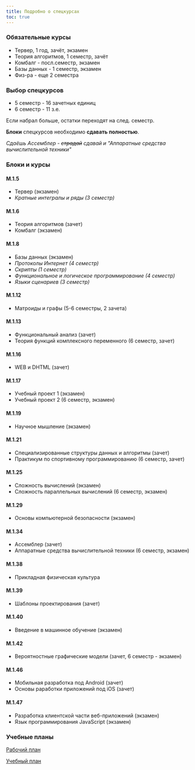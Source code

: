 ```yaml
---
title: Подробно о спецкурсах
toc: true
---
```


### Обязательные курсы

* Тервер, 1 год, зачёт, экзамен
* Теория алгоритмов, 1 семестр, зачёт
* Комбалг - посл.семестр, экзамен
* Базы данных - 1 семестр, экзамен
* Физ-ра - еще 2 семестра

### Выбор спецкурсов

* 5 семестр - 16 зачетных единиц
* 6 семестр - 11 з.е.

Если набрал больше, остатки переходят на след. семестр.

**Блоки** спецкурсов необходимо **сдавать полностью**.

*Сдаёшь Ассемблер - <strike>страдай</strike> сдавай и "Аппаратные средства вычислительной техники"*

### Блоки и курсы

#### М.1.5

* Тервер (экзамен)
* *Кратные интегралы и ряды (3 семестр)*

#### M.1.6

* Теория алгоритмов (зачет)
* Комбалг (экзамен)

#### M.1.8

* Базы данных (экзамен)
* *Протоколы Интернет (4 семестр)*
* *Скрипты (1 семестр)*
* *Функциональное и логическое программирование (4 семестр)*
* *Языки сценариев (3 семестр)*

#### M.1.12

* Матроиды и графы (5-6 семестры, 2 зачета)

#### M.1.13

* Функциональный анализ (зачет)
* Теория функций комплексного переменного (6 семестр, зачет)

#### M.1.16

* WEB и DHTML (зачет)

#### М.1.17

* Учебный проект 1 (экзамен)
* Учебный проект 2 (6 семестр, экзамен)

#### М.1.19

* Научное мышление (экзамен)

#### М.1.21

* Специализированные структуры данных и алгоритмы (зачет)
* Практикум по спортивному программированию (6 семестр, зачет)

#### М.1.25

* Сложность вычислений (экзамен)
* Сложность параллельных вычислений (6 семестр, экзамен)

#### M.1.29

* Основы компьютерной безопасности (экзамен)

#### М.1.34

* Ассемблер (зачет)
* Аппаратные средства вычислительной техники (6 семестр, экзамен)

#### M.1.38

* Прикладная физическая культура

#### M.1.39

* Шаблоны проектирования (зачет)

#### M.1.40

* Введение в машинное обучение (экзамен)

#### M.1.42

* Вероятностные графические модели (зачет, 6 семестр - экзамен)

#### M.1.46

* Мобильная разработка под Android (зачет)
* Основы раработки приложений под iOS (зачет)

#### M.1.47

* Разработка клиентской части веб-приложений (экзамен)
* Язык программирования JavaScript (экзамен)

### Учебные планы

[Рабочий план](rab.xls)

[Учебный план](study.xls)